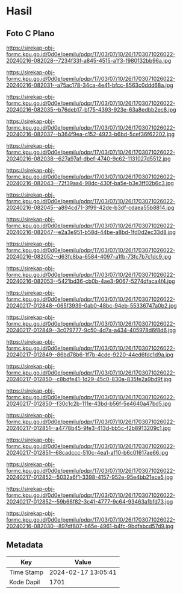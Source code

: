 # Hasil

## Foto C Plano

https://sirekap-obj-formc.kpu.go.id/0d0e/pemilu/pdpr/17/03/07/10/26/1703071026022-20240216-082028--7234f33f-a845-4515-a1f3-f980132bb96a.jpg

https://sirekap-obj-formc.kpu.go.id/0d0e/pemilu/pdpr/17/03/07/10/26/1703071026022-20240216-082031--a75ac178-34ca-4e41-bfcc-8563c0ddd68a.jpg

https://sirekap-obj-formc.kpu.go.id/0d0e/pemilu/pdpr/17/03/07/10/26/1703071026022-20240216-082035--b76deb17-bf75-4393-923e-63a8edbb2ec8.jpg

https://sirekap-obj-formc.kpu.go.id/0d0e/pemilu/pdpr/17/03/07/10/26/1703071026022-20240216-082037--b364f9ea-c152-4923-b6bd-5cef36f62202.jpg

https://sirekap-obj-formc.kpu.go.id/0d0e/pemilu/pdpr/17/03/07/10/26/1703071026022-20240216-082038--627a97af-dbef-4740-9c62-1131027d5512.jpg

https://sirekap-obj-formc.kpu.go.id/0d0e/pemilu/pdpr/17/03/07/10/26/1703071026022-20240216-082043--72f39aa4-98dc-430f-ba5e-b3e3ff02b6c3.jpg

https://sirekap-obj-formc.kpu.go.id/0d0e/pemilu/pdpr/17/03/07/10/26/1703071026022-20240216-082045--a894cd71-3f99-42de-b3df-cdaea55b8814.jpg

https://sirekap-obj-formc.kpu.go.id/0d0e/pemilu/pdpr/17/03/07/10/26/1703071026022-20240216-082047--e2a3e951-b58d-44be-a8bd-1fd0d2ec33d8.jpg

https://sirekap-obj-formc.kpu.go.id/0d0e/pemilu/pdpr/17/03/07/10/26/1703071026022-20240216-082052--d63fc8ba-6584-4097-a1fb-73fc7b7c1dc9.jpg

https://sirekap-obj-formc.kpu.go.id/0d0e/pemilu/pdpr/17/03/07/10/26/1703071026022-20240216-082053--5421bd36-cb0b-4ae3-9067-5274dfaca4f4.jpg

https://sirekap-obj-formc.kpu.go.id/0d0e/pemilu/pdpr/17/03/07/10/26/1703071026022-20240217-012848--065f3939-0ab0-48bc-94eb-55336747a0b2.jpg

https://sirekap-obj-formc.kpu.go.id/0d0e/pemilu/pdpr/17/03/07/10/26/1703071026022-20240217-012849--3c079777-9c50-4d7a-a434-405978d6f8d6.jpg

https://sirekap-obj-formc.kpu.go.id/0d0e/pemilu/pdpr/17/03/07/10/26/1703071026022-20240217-012849--86bd78b6-1f7b-4cde-9220-44ed6fdc1d9a.jpg

https://sirekap-obj-formc.kpu.go.id/0d0e/pemilu/pdpr/17/03/07/10/26/1703071026022-20240217-012850--c8bdfe41-1d29-45c0-830a-835fe2a9bd9f.jpg

https://sirekap-obj-formc.kpu.go.id/0d0e/pemilu/pdpr/17/03/07/10/26/1703071026022-20240217-012850--f30c1c2b-111e-43bd-b56f-5e4640a47bd5.jpg

https://sirekap-obj-formc.kpu.go.id/0d0e/pemilu/pdpr/17/03/07/10/26/1703071026022-20240217-012851--a4778b45-9fe3-413d-bb5c-f2b8913209c1.jpg

https://sirekap-obj-formc.kpu.go.id/0d0e/pemilu/pdpr/17/03/07/10/26/1703071026022-20240217-012851--68cadccc-510c-4ea1-af10-b6c01617ae66.jpg

https://sirekap-obj-formc.kpu.go.id/0d0e/pemilu/pdpr/17/03/07/10/26/1703071026022-20240217-012852--5032a6f1-3398-4157-952e-95e4bb21ece5.jpg

https://sirekap-obj-formc.kpu.go.id/0d0e/pemilu/pdpr/17/03/07/10/26/1703071026022-20240217-012852--59b66f82-3c41-4777-9c64-93463a1bfd73.jpg

https://sirekap-obj-formc.kpu.go.id/0d0e/pemilu/pdpr/17/03/07/10/26/1703071026022-20240216-082030--897df807-b65e-4961-b4fc-9bdfabcd57d9.jpg


## Metadata

| Key        | Value               |
| ---------- | ------------------- |
| Time Stamp | 2024-02-17 13:05:41 |
| Kode Dapil | 1701                |



